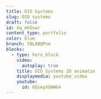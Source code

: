 ```yaml
---
title: OIO Systems
slug: OIO systems
draft: false
id: 6q_mVGswr
content_type: portfolio
color: blue
branch: YBLABQPne
blocks:
  - type: hero_block
    video:
      autoplay: true
    title: OIO Systems 2D animatie
    displaymedia: youtube_video
    youtube:
      id: OQseyXGWWG4
---
```

